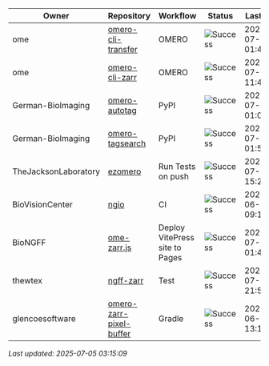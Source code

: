 | Owner | Repository | Workflow | Status | Last Run | URL |
| ----- | ---------- | -------- | ------ | -------- | --- |
| ome | [omero-cli-transfer](https://github.com/ome/omero-cli-transfer) | OMERO | ![Success](https://img.shields.io/badge/Success-brightgreen) | 2025-07-05 01:41:29 | [16083286975](https://github.com/ome/omero-cli-transfer/actions/runs/16083286975) |
| ome | [omero-cli-zarr](https://github.com/ome/omero-cli-zarr) | OMERO | ![Success](https://img.shields.io/badge/Success-brightgreen) | 2025-07-03 11:45:09 | [16049525456](https://github.com/ome/omero-cli-zarr/actions/runs/16049525456) |
| German-BioImaging | [omero-autotag](https://github.com/German-BioImaging/omero-autotag) | PyPI | ![Success](https://img.shields.io/badge/Success-brightgreen) | 2025-07-05 01:02:27 | [16082976356](https://github.com/German-BioImaging/omero-autotag/actions/runs/16082976356) |
| German-BioImaging | [omero-tagsearch](https://github.com/German-BioImaging/omero-tagsearch) | PyPI | ![Success](https://img.shields.io/badge/Success-brightgreen) | 2025-07-05 01:53:22 | [16083377626](https://github.com/German-BioImaging/omero-tagsearch/actions/runs/16083377626) |
| TheJacksonLaboratory | [ezomero](https://github.com/TheJacksonLaboratory/ezomero) | Run Tests on push | ![Success](https://img.shields.io/badge/Success-brightgreen) | 2025-07-01 15:21:50 | [16003490982](https://github.com/TheJacksonLaboratory/ezomero/actions/runs/16003490982) |
| BioVisionCenter | [ngio](https://github.com/BioVisionCenter/ngio) | CI | ![Success](https://img.shields.io/badge/Success-brightgreen) | 2025-06-30 09:16:18 | [15968907529](https://github.com/BioVisionCenter/ngio/actions/runs/15968907529) |
| BioNGFF | [ome-zarr.js](https://github.com/BioNGFF/ome-zarr.js) | Deploy VitePress site to Pages | ![Success](https://img.shields.io/badge/Success-brightgreen) | 2025-07-05 01:41:46 | [16083288774](https://github.com/BioNGFF/ome-zarr.js/actions/runs/16083288774) |
| thewtex | [ngff-zarr](https://github.com/thewtex/ngff-zarr) | Test | ![Success](https://img.shields.io/badge/Success-brightgreen) | 2025-07-03 21:51:29 | [16061213406](https://github.com/thewtex/ngff-zarr/actions/runs/16061213406) |
| glencoesoftware | [omero-zarr-pixel-buffer](https://github.com/glencoesoftware/omero-zarr-pixel-buffer) | Gradle | ![Success](https://img.shields.io/badge/Success-brightgreen) | 2025-06-18 13:11:48 | [15733787770](https://github.com/glencoesoftware/omero-zarr-pixel-buffer/actions/runs/15733787770) |


*Last updated: 2025-07-05 03:15:09*